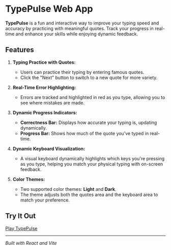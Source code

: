 # TypePulse Web App

**TypePulse** is a fun and interactive way to improve your typing speed and accuracy by practicing with meaningful quotes. Track your progress in real-time and enhance your skills while enjoying dynamic feedback.

## Features

1. **Typing Practice with Quotes:**
   - Users can practice their typing by entering famous quotes.
   - Click the "Next" button to switch to a new quote for more variety.

2. **Real-Time Error Highlighting:**
   - Errors are tracked and highlighted in red as you type, allowing you to see where mistakes are made.

3. **Dynamic Progress Indicators:**
   - **Correctness Bar:** Displays how accurate your typing is, updating dynamically.
   - **Progress Bar:** Shows how much of the quote you’ve typed in real-time.

4. **Dynamic Keyboard Visualization:**
   - A visual keyboard dynamically highlights which keys you're pressing as you type, helping you match your physical typing with on-screen feedback.

5. **Color Themes:**
   - Two supported color themes: **Light** and **Dark**.
   - The theme adjusts both the quotes area and the keyboard area to match your preference.

## Try It Out

[Play TypePulse](https://rui-23.github.io/TypePulse/)

---

*Built with React and Vite*

